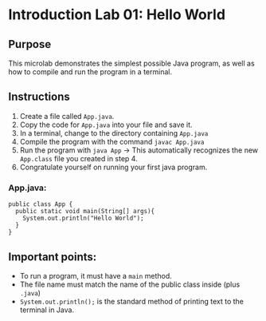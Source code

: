 # Introduction Lab 01: Hello World

## Purpose

This microlab demonstrates the simplest possible Java program, 
as well as how to compile and run the program in a terminal.

## Instructions

1. Create a file called `App.java`. 
2. Copy the code for `App.java` into your file and save it.  
3. In a terminal, change to the directory containing `App.java`
4. Compile the program with the command `javac App.java`
5. Run the program with `java App` -> This automatically recognizes the new `App.class` file you created in step 4.
6. Congratulate yourself on running your first java program.

### App.java:

```
public class App {
  public static void main(String[] args){
    System.out.println("Hello World");
  }
}
```

## Important points:

- To run a program, it must have a `main` method.
- The file name must match the name of the public class inside (plus `.java`)
- `System.out.println();` is the standard method of printing text to the terminal in Java.